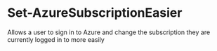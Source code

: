 # Set-AzureSubscriptionEasier
Allows a user to sign in to Azure and change the subscription they are currently logged in to more easily
